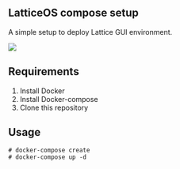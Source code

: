 LatticeOS compose setup
----

A simple setup to deploy Lattice GUI environment.

![](https://www.diigo.com/file/image/ssdarodzdrsqosccczcrbpoebb/docker-desktop-vscode-libreoffice.jpg)

## Requirements

1. Install Docker
2. Install Docker-compose
3. Clone this repository

## Usage

```
# docker-compose create
# docker-compose up -d
```

